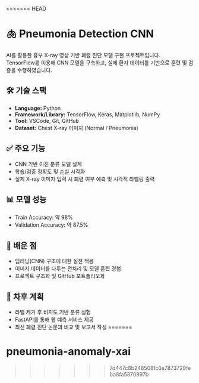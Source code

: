 <<<<<<< HEAD
# 🫁 Pneumonia Detection CNN

AI를 활용한 흉부 X-ray 영상 기반 폐렴 진단 모델 구현 프로젝트입니다.  
TensorFlow를 이용해 CNN 모델을 구축하고, 실제 환자 데이터를 기반으로 훈련 및 검증을 수행하였습니다.

## 🛠 기술 스택
- **Language:** Python
- **Framework/Library:** TensorFlow, Keras, Matplotlib, NumPy
- **Tool:** VSCode, Git, GitHub
- **Dataset:** Chest X-ray 이미지 (Normal / Pneumonia)

## ✅ 주요 기능
- CNN 기반 이진 분류 모델 설계
- 학습/검증 정확도 및 손실 시각화
- 실제 X-ray 이미지 입력 시 폐렴 여부 예측 및 시각적 라벨링 출력

## 📊 모델 성능
- Train Accuracy: 약 98%  
- Validation Accuracy: 약 87.5%

## 🧠 배운 점
- 딥러닝(CNN) 구조에 대한 실전 적용
- 이미지 데이터를 다루는 전처리 및 모델 훈련 경험
- 프로젝트 구조화 및 GitHub 포트폴리오화

## 🚀 차후 계획
- 라벨 제거 후 비지도 기반 분류 실험
- FastAPI를 통해 웹 예측 서비스 제공
- 최신 폐렴 진단 논문과 비교 및 보고서 작성
=======
# pneumonia-anomaly-xai
>>>>>>> 7d447c8b248508fc0a7873729feba8fa5370897b

